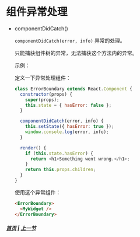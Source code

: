 # 组件异常处理

  * componentDidCatch()

    `componentDidCatch(error, info)` 异常的处理。

    只能捕获组件树的异常，无法捕获这个方法内的异常。

    示例：

    定义一下异常处理组件：
    ```js
    class ErrorBoundary extends React.Component {
      constructor(props) {
        super(props);
        this.state = { hasError: false };
      }

      componentDidCatch(error, info) {
        this.setState({ hasError: true });
        window.console.log(error, info);
      }

      render() {
        if (this.state.hasError) {
          return <h1>Something went wrong.</h1>;
        }
        return this.props.children;
      }
    }
    ```

    使用这个异常组件：

    ```html
    <ErrorBoundary>
      <MyWidget />
    </ErrorBoundary>
    ```

##### [首页](../../README.md) | [上一节](./03.md)